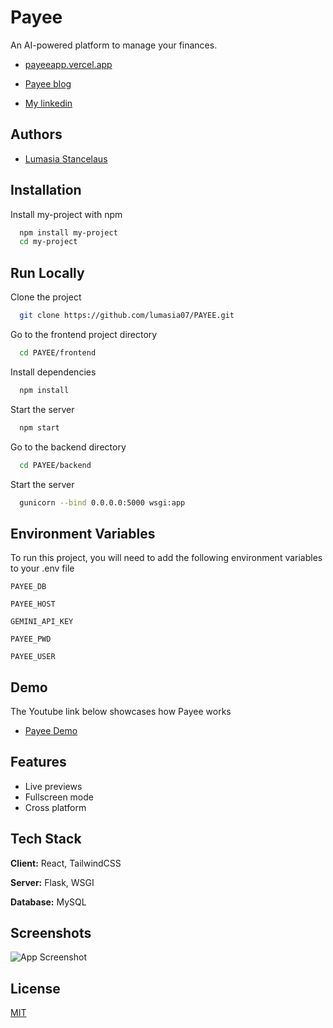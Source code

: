 
# Payee

An AI-powered platform to manage your finances.

- [payeeapp.vercel.app](https://payeeapp.vercel.app)

- [Payee blog](https://lumasiastancelaus.medium.com/payee-6b021ed05178)

- [My linkedin](www.linkedin.com/in/lumasia-stancelaus)

## Authors

- [Lumasia Stancelaus](https://www.github.com/lumasia07)



## Installation

Install my-project with npm

```bash
  npm install my-project
  cd my-project
```
    
## Run Locally

Clone the project

```bash
  git clone https://github.com/lumasia07/PAYEE.git
```

Go to the frontend project directory

```bash
  cd PAYEE/frontend
```

Install dependencies

```bash
  npm install
```

Start the server

```bash
  npm start
```

Go to the backend directory
```bash
  cd PAYEE/backend
```

Start the server
```bash
  gunicorn --bind 0.0.0.0:5000 wsgi:app
```
  


## Environment Variables

To run this project, you will need to add the following environment variables to your .env file

`PAYEE_DB`

`PAYEE_HOST`

`GEMINI_API_KEY`

`PAYEE_PWD`

`PAYEE_USER`


## Demo

The Youtube link below showcases how Payee works

- [Payee Demo](https://youtu.be/RgWFcIpUioc)


## Features

- Live previews
- Fullscreen mode
- Cross platform


## Tech Stack

**Client:** React, TailwindCSS

**Server:** Flask, WSGI

**Database:** MySQL


## Screenshots

![App Screenshot](https://imgur.com/oxXi70k)



## License

[MIT](https://choosealicense.com/licenses/mit/)

